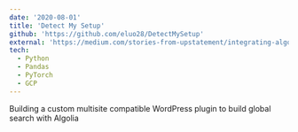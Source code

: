 ```yaml
---
date: '2020-08-01'
title: 'Detect My Setup'
github: 'https://github.com/eluo28/DetectMySetup'
external: 'https://medium.com/stories-from-upstatement/integrating-algolia-search-with-wordpress-multisite-e2dea3ed449c'
tech:
  - Python
  - Pandas
  - PyTorch
  - GCP
---
```


Building a custom multisite compatible WordPress plugin to build global search with Algolia
